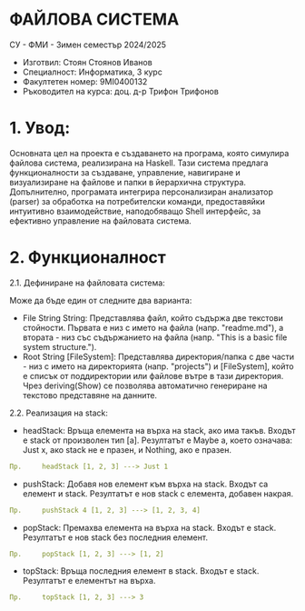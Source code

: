 # ФАЙЛОВА СИСТЕМА

СУ - ФМИ - Зимен семестър 2024/2025
- Изготвил: Стоян Стоянов Иванов
- Специалност: Информатика, 3 курс
- Факултетен номер: 9MI0400132
- Ръководител на курса: доц. д-р Трифон Трифонов

# 1. Увод:
Основната цел на проекта е създаването на програма, която симулира файлова система, реализирана на Haskell. Тази система предлага функционалности за създаване, управление, навигиране и визуализиране на файлове и папки в йерархична структура. Допълнително, програмата интегрира персонализиран анализатор (parser) за обработка на потребителски команди, предоставяйки интуитивно взаимодействие, наподобяващо Shell интерфейс, за ефективно управление на файловата система.

# 2. Функционалност

2.1. Дефиниране на файловата система:

Може да бъде един от следните два варианта:
- File String String: Представлява файл, който съдържа две текстови стойности. Първата е низ с името на файла (напр. "readme.md"), а втората - низ със съдържанието на файла (напр. "This is a basic file system structure.").
- Root String [FileSystem]: Представлява директория/папка с две части - низ с името на директорията (напр. "projects") и [FileSystem], който е списък от поддиректории или файлове вътре в тази директория.
Чрез deriving(Show) се позволява автоматично генериране на текстово представяне на данните.

2.2. Реализация на stack:

-	headStack: Връща елемента на върха на stack, ако има такъв. Входът е stack от произволен тип [a]. Резултатът е Maybe a, което означава: Just x, ако stack не е празен, и Nothing, ако е празен.
```yaml
Пр. 	headStack [1, 2, 3] ---> Just 1
```
-	pushStack: Добавя нов елемент към върха на stack. Входът са елемент и stack. Резултатът е нов stack с елемента, добавен накрая.
```yaml
Пр. 	pushStack 4 [1, 2, 3] ---> [1, 2, 3, 4]
```
-	popStack: Премахва елемента на върха на stack. Входът е stack. Резултатът е нов stack без последния елемент.
```yaml
Пр. 	popStack [1, 2, 3] ---> [1, 2]
```
-	topStack: Връща последния елемент в stack. Входът е stack. Резултатът е елементът на върха.
```yaml
Пр. 	topStack [1, 2, 3] ---> 3
```


